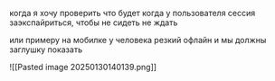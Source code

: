 когда я хочу проверить что будет когда у пользователя сессия заэкспайриться, чтобы не сидеть не ждать

или примеру на мобилке у человека резкий офлайн и мы должны заглушку показать


![[Pasted image 20250130140139.png]]